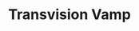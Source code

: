 ---
title: "Transvision Vamp"
summary: "Transvision Vamp were an English pop rock band. Formed in 1986 by Nick Christian Sayer and Wendy James, the band enjoyed chart success in the late 1980s, particularly in 1989. James, the lead singer and focal-point of the group, attracted media attention with her sexually charged and rebellious image. They scored 10 UK chart hits and also enjoyed considerable success in Australia. Their top single was 1989's \"Baby I Don't Care\", which reached number three on the UK and Australian charts."
image: "transvision-vamp.jpg"
apple_music_artist_url: "https://music.apple.com/gb/artist/transvision-vamp/13117650"
wikipedia_url: "https://en.wikipedia.org/wiki/Transvision_Vamp"
---